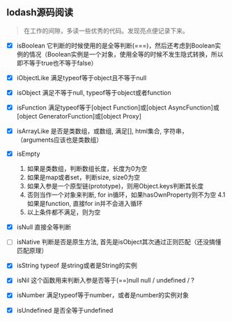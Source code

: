 ## lodash源码阅读

> 在工作的间隙，多读一些优秀的代码。发现亮点便记录下来。

- [x] isBoolean
  它判断的时候使用的是全等判断(===)，然后还考虑到Boolean实例的情况（Boolean实例是一个对象，使用全等的时候不发生隐式转换，所以即不等于true也不等于false）

- [x] iObjectLike
  满足typeof等于object且不等于null

- [x] isObject
  满足不等于null, typeof等于object或者function

- [x] isFunction
  满足typeof等于[object Function]或[object AsyncFunction]或[object GeneratorFunction]或[object Proxy]

- [x] isArrayLike
  是否是类数组，或数组, 满足[], html集合, 字符串， （arguments应该也是类数组）

- [x] isEmpty
  1. 如果是类数组，判断数组长度，长度为0为空
  2. 如果是map或者set，判断size, size0为空
  3. 如果入参是一个原型链(prototype)，则用Object.keys判断其长度
  4. 否则当作一个对象来判断, for in循环，如果hasOwnProperty则不为空
    4.1 如果是function, 直接for in并不会进入循环
  5. 以上条件都不满足，则为空

- [x] isNull
  直接全等判断

- [ ] isNative
  判断是否是原生方法, 首先是isObject其次通过正则匹配（还没搞懂匹配原理）

- [x] isString
  typeof 是string或者是String的实例

- [x] isNil
  这个函数用来判断入参是否等于(==)null
  null / undefined / ?

- [x] isNumber
  满足typeof等于number，或者是number的实例对象

- [x] isUndefined
  是否全等于undefined